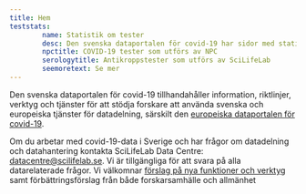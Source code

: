 ```yaml
---
title: Hem
teststats:
        name: Statistik om tester
        desc: Den svenska dataportalen för covid-19 har sidor med statistik om COVID-19-tester som utförs av [Nationellt Pandemicenter](/sv/data_types/health_data/npc-statistics/) (till och med december 2020) och om antikroppstester för  SARS-CoV-2 som utförs av [SciLifeLab Autoimmunity and Serology profiling facility](/sv/data_types/health_data/serology-statistics/) (uppdateras manuellt).
        npctitle: COVID-19 tester som utförs av NPC
        serologytitle: Antikroppstester som utförs av SciLifeLab
        seemoretext: Se mer
---
```


Den svenska dataportalen för covid-19 tillhandahåller information, riktlinjer, verktyg och tjänster för att stödja forskare att använda svenska och europeiska tjänster för datadelning, särskilt den [europeiska dataportalen för covid-19](https://covid19dataportal.org).

Om du arbetar med covid-19-data i Sverige och har frågor om datadelning och datahantering kontakta SciLifeLab Data Centre: datacentre@scilifelab.se. Vi är tillgängliga för att svara på alla datarelaterade frågor. Vi välkomnar [förslag på nya funktioner och verktyg](/sv/suggestions/) samt förbättringsförslag från både forskarsamhälle och allmänhet
